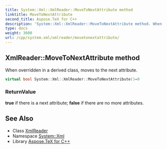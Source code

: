 ```yaml
---
title: System::Xml::XmlReader::MoveToNextAttribute method
linktitle: MoveToNextAttribute
second_title: Aspose.TeX for C++
description: 'System::Xml::XmlReader::MoveToNextAttribute method. When overridden in a derived class, moves to the next attribute in C++.'
type: docs
weight: 3600
url: /cpp/system.xml/xmlreader/movetonextattribute/
---
```

## XmlReader::MoveToNextAttribute method


When overridden in a derived class, moves to the next attribute.

```cpp
virtual bool System::Xml::XmlReader::MoveToNextAttribute()=0
```


### ReturnValue

**true** if there is a next attribute; **false** if there are no more attributes.

## See Also

* Class [XmlReader](../)
* Namespace [System::Xml](../../)
* Library [Aspose.TeX for C++](../../../)
